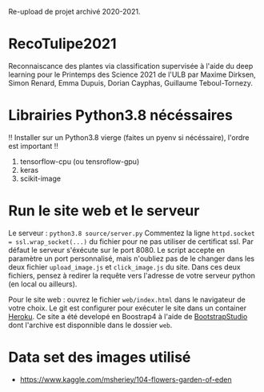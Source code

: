Re-upload de projet archivé 2020-2021.

# RecoTulipe2021
Reconnaiscance des plantes via classification supervisée à l'aide du deep learning pour le Printemps des Science 2021 de l'ULB par Maxime Dirksen, Simon Renard, Emma Dupuis, Dorian Cayphas, Guillaume Teboul-Tornezy.

# Librairies Python3.8 nécéssaires
:bangbang: Installer sur un Python3.8 vierge (faites un pyenv si nécéssaire), l'ordre est important :bangbang:
1. tensorflow-cpu (ou tensroflow-gpu)
2. keras
3. scikit-image

# Run le site web et le serveur
Le serveur : `python3.8 source/server.py` 
Commentez la ligne `httpd.socket = ssl.wrap_socket(...)` du fichier pour ne pas utiliser de certificat ssl.
Par défaut le serveur s'éxécute sur le port 8080. Le script accepte en paramètre un port personnalisé, mais n'oubliez pas de le changer dans les deux fichier `upload_image.js` et `click_image.js` du site. Dans ces deux fichiers, pensez à redirer la requête vers l'adresse de votre serveur python (en local ou ailleurs).

Pour le site web : ouvrez le fichier `web/index.html` dans le navigateur de votre choix.
Le git est configurer pour exécuter le site dans un container [Heroku](https://heroku.com).
Ce site a été developé en Boostrap4 à l'aide de [BootstrapStudio](https://bootstrapstudio.io) dont l'archive est disponnible dans le dossier `web`. 

# Data set des images utilisé
* https://www.kaggle.com/msheriey/104-flowers-garden-of-eden

